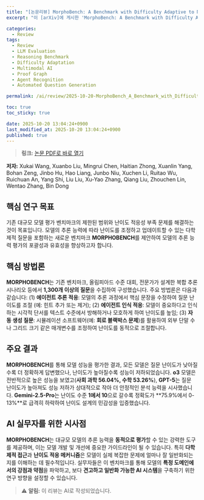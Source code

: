 ```yaml
---
title: "[논문리뷰] MorphoBench: A Benchmark with Difficulty Adaptive to Model Reasoning"
excerpt: "이 [arXiv]에 게시한 'MorphoBench: A Benchmark with Difficulty Adaptive to Model Reasoning' 논문에 대한 자세한 리뷰입니다."

categories:
  - Review
tags:
  - Review
  - LLM Evaluation
  - Reasoning Benchmark
  - Difficulty Adaptation
  - Multimodal AI
  - Proof Graph
  - Agent Recognition
  - Automated Question Generation

permalink: /ai/review/2025-10-20-MorphoBench_A_Benchmark_with_Difficulty_Adaptive_to_Model_Reasoning/

toc: true
toc_sticky: true

date: 2025-10-20 13:04:24+0900
last_modified_at: 2025-10-20 13:04:24+0900
published: true
---
```

> **링크:** [논문 PDF로 바로 열기](https://arxiv.org/abs/2510.14265)

**저자:** Xukai Wang, Xuanbo Liu, Mingrui Chen, Haitian Zhong, Xuanlin Yang, Bohan Zeng, Jinbo Hu, Hao Liang, Junbo Niu, Xuchen Li, Ruitao Wu, Ruichuan An, Yang Shi, Liu Liu, Xu-Yao Zhang, Qiang Liu, Zhouchen Lin, Wentao Zhang, Bin Dong



## 핵심 연구 목표
기존 대규모 모델 평가 벤치마크의 제한된 범위와 난이도 적응성 부족 문제를 해결하는 것이 목표입니다. 모델의 추론 능력에 따라 난이도를 조정하고 업데이트할 수 있는 다학제적 질문을 포함하는 새로운 벤치마크 **MORPHOBENCH**를 제안하여 모델의 추론 능력 평가의 포괄성과 유효성을 향상하고자 합니다.

## 핵심 방법론
**MORPHOBENCH**는 기존 벤치마크, 올림피아드 수준 대회, 전문가가 설계한 복합 추론 시나리오 등에서 **1,300개 이상의 질문**을 수집하여 구성했습니다. 주요 방법론은 다음과 같습니다: (1) **에이전트 추론 적응**: 모델의 추론 과정에서 핵심 문장을 수정하여 질문 난이도를 조절 (예: 힌트 추가 또는 제거); (2) **에이전트 인식 적응**: 모델이 중요하다고 인식하는 시각적 단서를 텍스트 수준에서 방해하거나 모호하게 하여 난이도를 높임; (3) **자동 생성 질문**: 시뮬레이션 소프트웨어(예: **회로 블랙박스 문제**)를 활용하여 외부 단말 수나 그리드 크기 같은 매개변수를 조정하여 난이도를 동적으로 조절합니다.

## 주요 결과
**MORPHOBENCH**를 통해 모델 성능을 평가한 결과, 모든 모델은 질문 난이도가 낮아질수록 더 정확하게 답변했으나, 난이도가 높아질수록 성능이 저하되었습니다. **o3** 모델은 전반적으로 높은 성능을 보였고(**사회 과학 56.04%, 수학 53.26%**), **GPT-5**는 질문 난이도가 높아져도 성능 저하가 상대적으로 작아 더 안정적인 분석 능력을 시사했습니다. **Gemini-2.5-Pro**는 난이도 수준 **1에서 10**으로 갈수록 정확도가 **75.9%에서 0-13%**로 급격히 하락하여 난이도 설계의 민감성을 입증했습니다.

## AI 실무자를 위한 시사점
**MORPHOBENCH**는 대규모 모델의 추론 능력을 **동적으로 평가**할 수 있는 강력한 도구를 제공하며, 이는 모델 개발 및 개선에 중요한 가이드라인이 될 수 있습니다. 특히 **다학제적 접근**과 **난이도 적응 메커니즘**은 모델이 실제 복잡한 문제에 얼마나 잘 일반화되는지를 이해하는 데 필수적입니다. 실무자들은 이 벤치마크를 통해 모델의 **특정 도메인에서의 강점과 약점**을 파악하고, 보다 **견고하고 일반화 가능한 AI 시스템**을 구축하기 위한 연구 방향을 설정할 수 있습니다.

> ⚠️ **알림:** 이 리뷰는 AI로 작성되었습니다.